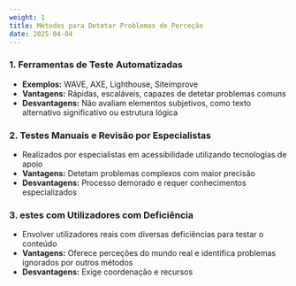 ```yaml
---
weight: 1
title: Métodos para Detetar Problemas de Perceção
date: 2025-04-04
---
```


### 1. Ferramentas de Teste Automatizadas 
- **Exemplos:** WAVE, AXE, Lighthouse, Siteimprove 
- **Vantagens:** Rápidas, escaláveis, capazes de detetar problemas comuns
- **Desvantagens:** Não avaliam elementos subjetivos, como texto alternativo significativo ou estrutura lógica

### 2. Testes Manuais e Revisão por Especialistas 
- Realizados por especialistas em acessibilidade utilizando tecnologias de apoio
- **Vantagens:** Detetam problemas complexos com maior precisão 
- **Desvantagens:** Processo demorado e requer conhecimentos especializados  

### 3. estes com Utilizadores com Deficiência 
- Envolver utilizadores reais com diversas deficiências para testar o conteúdo 
- **Vantagens:** Oferece perceções do mundo real e identifica problemas ignorados por outros métodos 
- **Desvantagens:** Exige coordenação e recursos 

